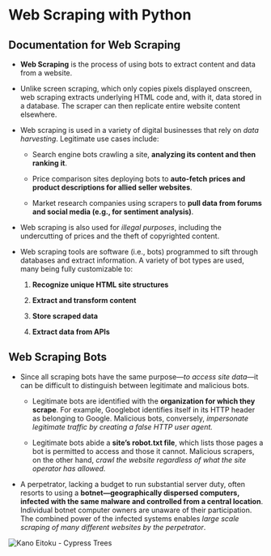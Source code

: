 # Web Scraping with Python

## Documentation for Web Scraping
- **Web Scraping** is the process of using bots to extract content and data from a website.


- Unlike screen scraping, which only copies pixels displayed onscreen, web scraping extracts underlying HTML code and, with it, data stored in a database. The scraper can then replicate entire website content elsewhere.


- Web scraping is used in a variety of digital businesses that rely on *data harvesting*. Legitimate use cases include:

    - Search engine bots crawling a site, **analyzing its content and then ranking it**.
    
    - Price comparison sites deploying bots to **auto-fetch prices and product descriptions for allied seller websites**.
    
    - Market research companies using scrapers to **pull data from forums and social media (e.g., for sentiment analysis)**.
    
    
- Web scraping is also used for *illegal purposes*, including the undercutting of prices and the theft of copyrighted content.


- Web scraping tools are software (i.e., bots) programmed to sift through databases and extract information. A variety of bot types are used, many being fully customizable to:

    1. **Recognize unique HTML site structures**
    
    2. **Extract and transform content**
    
    3. **Store scraped data**
    
    4. **Extract data from APIs**

## Web Scraping Bots 

- Since all scraping bots have the same purpose—*to access site data*—it can be difficult to distinguish between legitimate and malicious bots.
    
    - Legitimate bots are identified with the **organization for which they scrape**. For example, Googlebot identifies itself in its HTTP header as belonging to Google. Malicious bots, conversely, *impersonate legitimate traffic by creating a false HTTP user agent.*
    
    - Legitimate bots abide a **site’s robot.txt file**, which lists those pages a bot is permitted to access and those it cannot. Malicious scrapers, on the other hand, *crawl the website regardless of what the site operator has allowed.*

- A perpetrator, lacking a budget to run substantial server duty, often resorts to using a **botnet—geographically dispersed computers, infected with the same malware and controlled from a central location**. Individual botnet computer owners are unaware of their participation. The combined power of the infected systems enables *large scale scraping of many different websites by the perpetrator*.

![Kano Eitoku - Cypress Trees](https://upload.wikimedia.org/wikipedia/commons/4/47/Kano_Eitoku_-_Cypress_Trees.jpg)
